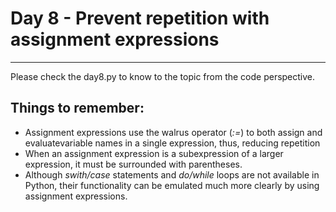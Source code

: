 # Day 8 - Prevent repetition with assignment expressions

---

Please check the day8.py to know to the topic from the code perspective.

## Things to remember:

-   Assignment expressions use the walrus operator (_:=_) to both assign and evaluatevariable names in a single expression, thus, reducing repetition
-   When an assignment expression is a subexpression of a larger expression, it must be surrounded with parentheses.
-   Although _swith/case_ statements and _do/while_ loops are not available in Python, their functionality can be emulated much more clearly by using assignment expressions.
